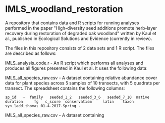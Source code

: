 # IMLS_woodland_restoration

A repository that contains data and R scripts for running analyses performed in the paper "High-diversity seed additions promote herb-layer recovery 
during restoration of degraded oak woodland" written by Kaul et al., published in Ecological Solutions and Evidence (currently in review).

The files in this repository consists of 2 data sets and 1 R script. The files are described as follows:

IMLS_analysis_code.r - An R script which performs all analyses and produces all figures presented in Kaul et al. It uses the following data:

IMLS_all_species_raw.csv - A dataset containing relative abundance cover data for plant species across 5 samples of 10 transects, with 5 quadrats per transect. The spreadsheet contains the following columns:

`
sp_id	- 
family	
seeded_1_2	
seeded_3_6	
seeded_7_10	
native	
duration	
fg	
c_score	
conservatism	
latin	
taxon
syn_ladd_thomas
01-A.2017.Spring - 
`

IMLS_all_species_raw.csv - A dataset containing

